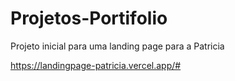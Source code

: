 # Projetos-Portifolio
Projeto inicial para uma landing page para a Patricia

https://landingpage-patricia.vercel.app/#
